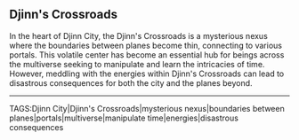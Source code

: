 ## Djinn's Crossroads

In the heart of Djinn City, the Djinn's Crossroads is a mysterious nexus where the boundaries between planes become thin, connecting to various portals. This volatile center has become an essential hub for beings across the multiverse seeking to manipulate and learn the intricacies of time. However, meddling with the energies within Djinn's Crossroads can lead to disastrous consequences for both the city and the planes beyond.


---

TAGS:Djinn City|Djinn's Crossroads|mysterious nexus|boundaries between planes|portals|multiverse|manipulate time|energies|disastrous consequences
